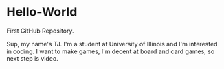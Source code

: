# Hello-World
First GitHub Repository.

Sup, my name's TJ. I'm a student at University of Illinois and I'm interested in coding.
I want to make games, I'm decent at board and card games, so next step is video.
